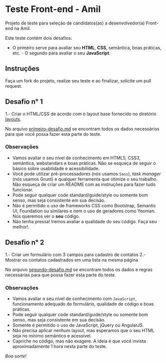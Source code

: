 # Teste Front-end - Amil
Projeto de teste para seleção de candidatos(as) a desenvolvedor(a) Front-end na Amil.

Este teste contém dois desafios:
- O primeiro serve para avaliar seu **HTML**, **CSS**, semântica, boas práticas, etc. - O segundo para avaliar o seu **JavaScript**.

## Instruções
Faça um fork do projeto, realize seu teste e ao finalizar, solicite um pull request.

## Desafio n° 1
1.- Criar o HTML/CSS de acordo com o layout base fornecido no diretório [layouts](./layouts).

No arquivo [primeiro-desafio.md](./primeiro-desafio.md) se encontram todos os dados necessários para que você possa fazer esta parte do teste.

### Observações
- Vamos avaliar o seu nível de conhecimento em HTML5, CSS3, semântica, webstandars e boas práticas. Não se esqueça de seguir o básico sobre usabilidade e acessibilidade.
- Você pode utilizar pré-processadores (nós usamos `Sass`), _task manager_ (nós usamos Grunt) e qualquer ferramenta que otimize o seu trabalho. Não esqueça de criar um README com as instruções para fazer tudo funcionar.
- Pode seguir qualquer code standard/guide/style ou somente bom senso, mas seja consistente em sua decisão.
- Não é permitido o uso de frameworks CSS como Bootstrap, Semantic UI, Foundation ou similares e nem o uso de geradores como Yeoman. Nós queremos ver o **seu** código.
- Não tenha pressa! Iremos avaliar a qualidade do seu código. Faça seu melhor!.

## Desafio n° 2
1.- Criar um formulário com 3 campos para cadastro de contatos 
2.- Mostrar os contatos cadastrados em uma lista na mesma página

No arquivo [segundo-desafio.md](./segundo-desafio.md) se encontram todos os dados e regras necessárias para que possa fazer esta parte do teste.

### Observações
- Vamos avaliar o seu nível de conhecimento com `JavaScript`, funcionamento adequado do formulário, qualidade de código e boas práticas.
- Pode seguir qualquer code standard/guide/style ou somente bom senso, mas seja consistente em sua decisão.
- Somente é permitido o uso de JavaScript, jQuery ou AngularJS.
- Não precisa aplicar nenhum layout, mas esperamos que o seu HTML seja no mínimo semântico e acessível.
- Capriche no código, mas não exagere. A ideia é que você invista aproximadamente 1 hora nesta parte do teste.

*Boa sorte!*